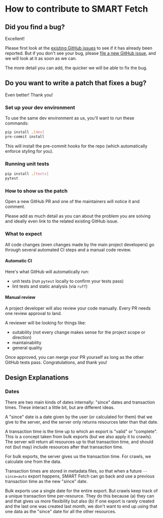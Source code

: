 # How to contribute to SMART Fetch

## Did you find a bug?

Excellent!

Please first look at the
[existing GitHub issues](https://github.com/smart-on-fhir/smart-fetch/issues)
to see if it has already been reported.
But if you don't see your bug, please
[file a new GitHub issue](https://github.com/smart-on-fhir/smart-fetch/issues/new),
and we will look at it as soon as we can.

The more detail you can add, the quicker we will be able to fix the bug.

## Do you want to write a patch that fixes a bug?

Even better! Thank you!

### Set up your dev environment

To use the same dev environment as us, you'll want to run these commands:
```sh
pip install .[dev]
pre-commit install
```

This will install the pre-commit hooks for the repo (which automatically enforce styling for you).

### Running unit tests

```sh
pip install .[tests]
pytest
```

### How to show us the patch

Open a new GitHub PR and one of the maintainers will notice it and comment.

Please add as much detail as you can about the problem you are solving and ideally even link to
the related existing GitHub issue.

### What to expect

All code changes (even changes made by the main project developers)
go through several automated CI steps and a manual code review.

#### Automatic CI

Here's what GitHub will automatically run:
- unit tests (run `pytest` locally to confirm your tests pass)
- lint tests and static analysis (via `ruff`)

#### Manual review

A project developer will also review your code manually.
Every PR needs one review approval to land.

A reviewer will be looking for things like:
- suitability (not every change makes sense for the project scope or direction)
- maintainability
- general quality

Once approved, you can merge your PR yourself as long as the other GitHub tests pass.
Congratulations, and thank you!

## Design Explanations

### Dates

There are two main kinds of dates internally: "since" dates and transaction times.
These interact a little bit, but are different ideas.

A "since" date is a date given by the user (or calculated for them) that we give to the server,
and the server only returns resources later than that date.

A transaction time is the time up to which an export is "valid" or "complete".
This is a concept taken from bulk exports (but we also apply it to crawls).
The server will return all resources up to that transaction time,
and should not (but may) include resources after that transaction time.

For bulk exports, the server gives us the transaction time.
For crawls, we calculate one from the data.

Transaction times are stored in metadata files,
so that when a future `--since=auto` export happens,
SMART Fetch can go back and use a previous transaction time as the new "since" date.

Bulk exports use a single date for the entire export.
But crawls keep track of a unique transaction time per-resource.
They do this because (a) they can and that gives us more flexibility but also
(b) if one export is rarely created and the last one was created last month,
we don't want to end up using that one data as the "since" date for all the other resources.

